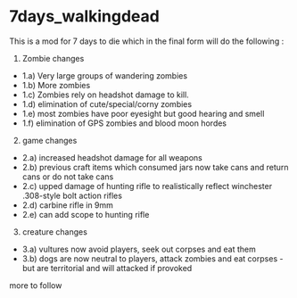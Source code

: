 # 7days_walkingdead
This is a mod for 7 days to die which in the final form will do the following :

1) Zombie changes
*  1.a) Very large groups of wandering zombies
*  1.b) More zombies
*  1.c) Zombies rely on headshot damage to kill. 
*  1.d) elimination of cute/special/corny zombies
*  1.e) most zombies have poor eyesight but good hearing and smell
*  1.f) elimination of GPS zombies and blood moon hordes
  
2) game changes
*  2.a) increased headshot damage for all weapons 
*  2.b) previous craft items which consumed jars now take cans and return cans or do not take cans 
*  2.c) upped damage of hunting rifle to realistically reflect winchester .308-style bolt action rifles
*  2.d) carbine rifle in 9mm 
*  2.e) can add scope to hunting rifle
  
3) creature changes
*  3.a) vultures now avoid players, seek out corpses and eat them
*  3.b) dogs are now neutral to players, attack zombies and eat corpses - but are territorial and will attacked if provoked
  
more to follow
